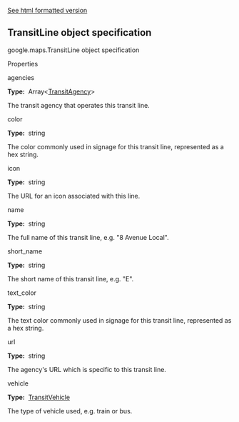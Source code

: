 [See html formatted version](https://huasofoundries.github.io/google-maps-documentation/TransitLine.html)


TransitLine object specification
--------------------------------

google.maps.TransitLine object specification

Properties

agencies

**Type:**  Array<[TransitAgency](https://github.com/amenadiel/google-maps-documentation/blob/master/docs/TransitAgency.md)\>

The transit agency that operates this transit line.

color

**Type:**  string

The color commonly used in signage for this transit line, represented as a hex string.

icon

**Type:**  string

The URL for an icon associated with this line.

name

**Type:**  string

The full name of this transit line, e.g. "8 Avenue Local".

short\_name

**Type:**  string

The short name of this transit line, e.g. "E".

text\_color

**Type:**  string

The text color commonly used in signage for this transit line, represented as a hex string.

url

**Type:**  string

The agency's URL which is specific to this transit line.

vehicle

**Type:**  [TransitVehicle](https://github.com/amenadiel/google-maps-documentation/blob/master/docs/TransitVehicle.md)

The type of vehicle used, e.g. train or bus.